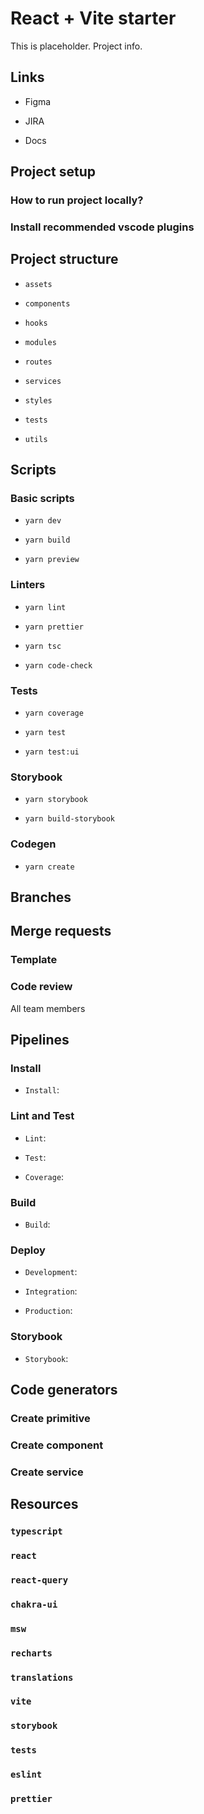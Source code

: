 # React + Vite starter

This is placeholder. Project info.

## Links

* Figma

* JIRA

* Docs

## Project setup

### How to run project locally?

### Install recommended vscode plugins

## Project structure

* `assets`

* `components`

* `hooks`

* `modules`

* `routes`

* `services`

* `styles`

* `tests`

* `utils`

## Scripts

### Basic scripts

* `yarn dev`

* `yarn build`

* `yarn preview`

### Linters

* `yarn lint`

* `yarn prettier`

* `yarn tsc`

* `yarn code-check`

### Tests

* `yarn coverage`

* `yarn test`

* `yarn test:ui`

### Storybook

* `yarn storybook`

* `yarn build-storybook`

### Codegen

* `yarn create`

## Branches

## Merge requests

### Template

### Code review

All team members

## Pipelines

### Install

* `Install`:

### Lint and Test

* `Lint`:

* `Test`:

* `Coverage`:

### Build

* `Build`:

### Deploy

* `Development`:

* `Integration`:

* `Production`:

### Storybook

* `Storybook`:

## Code generators

### Create primitive

### Create component

### Create service

## Resources

### `typescript`

### `react`

### `react-query`

### `chakra-ui`

### `msw`

### `recharts`

### `translations`

### `vite`

### `storybook`

### `tests`

### `eslint`

### `prettier`
